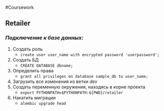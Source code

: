 #Coursework
## Retailer

### *Подключение к базе данных:*
1. Создать роль
   + `create user user_name with encrypted password 'userpassword';`
2. Создать БД
   + `CREATE DATABASE dbname;`
3. Определить права
   + `grant all privileges on database sample_db to user_name;`
4. Загрузить все изменения из ветки *dev*
5. Создать переменную окружения, находясь в корне проекта
   + `export PYTHONPATH=$PYTHONPATH:${PWD}/retailer`
6. Накатить миграции
   + `alembic upgrade head`

